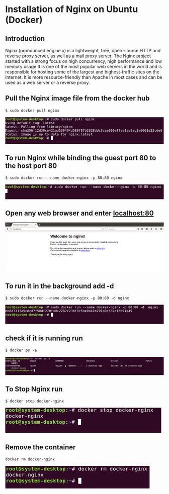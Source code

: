 

**Installation of Nginx on Ubuntu (Docker)**
========================================
Introduction
---------------
Nginx (pronounced engine x) is a lightweight, free, open-source HTTP and reverse proxy server, as well as a mail proxy server. The Nginx project started with a strong focus on high concurrency, high performance and low memory usage.It is one of the most popular web servers in the world and is responsible for hosting some of the largest and highest-traffic sites on the Internet. It is more resource-friendly than Apache in most cases and can be used as a web server or a reverse proxy.

Pull the Nginx image file from the docker hub
--------------------------------------------
```
$ sudo docker pull nginx
```
![alt text](https://github.com/Greycampus/rubyonrails/blob/master/images/Nginx_docker/1.png)

To run Nginx while binding the guest port 80 to the host port 80
-------------------------------------------------------------
```
$ sudo docker run --name docker-nginx -p 80:80 nginx
```
![alt text](https://github.com/Greycampus/rubyonrails/blob/master/images/Nginx_docker/6.png)


Open any web browser and enter [localhost:80](http://localhost:80) 
------------------------------------
![alt text](https://github.com/Greycampus/rubyonrails/blob/master/images/Nginx_docker/2.png)


To run it in the background add -d
-------------------------------
```
$ sudo docker run --name docker-nginx -p 80:80 -d nginx
```
![alt text](https://github.com/Greycampus/rubyonrails/blob/master/images/Nginx_docker/7.png)

check if it is running run
--------------------------
```
$ docker ps -a
```
![alt text](https://github.com/Greycampus/rubyonrails/blob/master/images/Nginx_docker/3.png)


To Stop Nginx run
-----------------
```
$ docker stop docker-nginx
```
![alt text](https://github.com/Greycampus/rubyonrails/blob/master/images/Nginx_docker/4.png)

Remove the container
--------------------
```
docker rm docker-nginx
```
![alt text](https://github.com/Greycampus/rubyonrails/blob/master/images/Nginx_docker/5.png)
